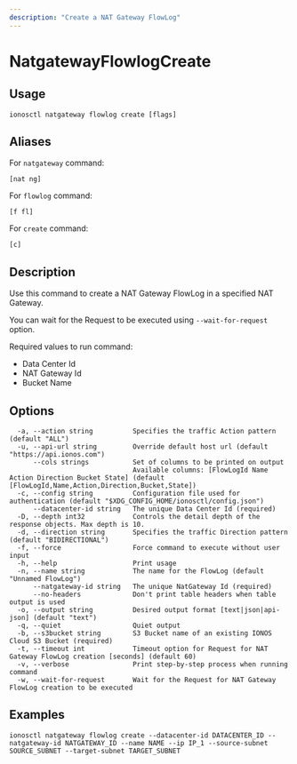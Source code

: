 ```yaml
---
description: "Create a NAT Gateway FlowLog"
---
```


# NatgatewayFlowlogCreate

## Usage

```text
ionosctl natgateway flowlog create [flags]
```

## Aliases

For `natgateway` command:

```text
[nat ng]
```

For `flowlog` command:

```text
[f fl]
```

For `create` command:

```text
[c]
```

## Description

Use this command to create a NAT Gateway FlowLog in a specified NAT Gateway.

You can wait for the Request to be executed using `--wait-for-request` option.

Required values to run command:

* Data Center Id
* NAT Gateway Id
* Bucket Name

## Options

```text
  -a, --action string          Specifies the traffic Action pattern (default "ALL")
  -u, --api-url string         Override default host url (default "https://api.ionos.com")
      --cols strings           Set of columns to be printed on output 
                               Available columns: [FlowLogId Name Action Direction Bucket State] (default [FlowLogId,Name,Action,Direction,Bucket,State])
  -c, --config string          Configuration file used for authentication (default "$XDG_CONFIG_HOME/ionosctl/config.json")
      --datacenter-id string   The unique Data Center Id (required)
  -D, --depth int32            Controls the detail depth of the response objects. Max depth is 10.
  -d, --direction string       Specifies the traffic Direction pattern (default "BIDIRECTIONAL")
  -f, --force                  Force command to execute without user input
  -h, --help                   Print usage
  -n, --name string            The name for the FlowLog (default "Unnamed FlowLog")
      --natgateway-id string   The unique NatGateway Id (required)
      --no-headers             Don't print table headers when table output is used
  -o, --output string          Desired output format [text|json|api-json] (default "text")
  -q, --quiet                  Quiet output
  -b, --s3bucket string        S3 Bucket name of an existing IONOS Cloud S3 Bucket (required)
  -t, --timeout int            Timeout option for Request for NAT Gateway FlowLog creation [seconds] (default 60)
  -v, --verbose                Print step-by-step process when running command
  -w, --wait-for-request       Wait for the Request for NAT Gateway FlowLog creation to be executed
```

## Examples

```text
ionosctl natgateway flowlog create --datacenter-id DATACENTER_ID --natgateway-id NATGATEWAY_ID --name NAME --ip IP_1 --source-subnet SOURCE_SUBNET --target-subnet TARGET_SUBNET
```

